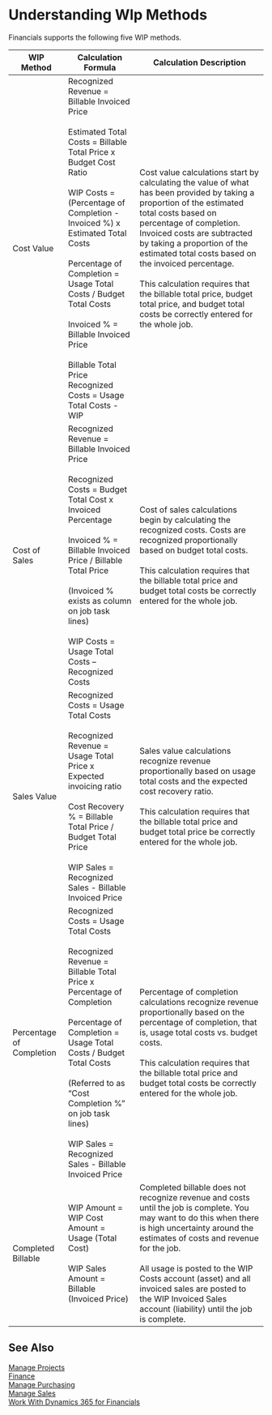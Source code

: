 <properties
                pageTitle="Understanding WIP Methods| Financials"
                description="Describes the different WIP methods that can be used to post and monitor financial information for jobs that are work in process."
                services="project-madeira"
                documentationCenter=""
                authors="SorenGP"
/>
<tags
    ms.service="project-madeira"
    ms.topic="article"
    ms.devlang="na"
    ms.tgt_pltfrm="na"
    ms.workload="na"
    ms.date="10/26/2016"
    ms.author="SorenGP" />

# Understanding WIp Methods

Financials supports the following five WIP methods.

|WIP Method|Calculation Formula|Calculation Description|  
|----------|-------------------|-----------------------|  
|Cost Value|Recognized Revenue = Billable Invoiced Price <br /><br /> Estimated Total Costs = Billable Total Price x Budget Cost Ratio <br /><br /> WIP Costs = (Percentage of Completion - Invoiced %) x Estimated Total Costs <br /><br /> Percentage of Completion = Usage Total Costs / Budget Total Costs <br /><br /> Invoiced % = Billable Invoiced Price <br /><br /> Billable Total Price Recognized Costs = Usage Total Costs - WIP|Cost value calculations start by calculating the value of what has been provided by taking a proportion of the estimated total costs based on percentage of completion. Invoiced costs are subtracted by taking a proportion of the estimated total costs based on the invoiced percentage.<br /><br /> This calculation requires that the billable total price, budget total price, and budget total costs be correctly entered for the whole job.|  
|Cost of Sales|Recognized Revenue = Billable Invoiced Price<br /><br /> Recognized Costs = Budget Total Cost x Invoiced Percentage<br /><br /> Invoiced % = Billable Invoiced Price / Billable Total Price<br /><br /> \(Invoiced % exists as column on job task lines\)<br /><br /> WIP Costs \= Usage Total Costs – Recognized Costs|Cost of sales calculations begin by calculating the recognized costs. Costs are recognized proportionally based on budget total costs.<br /><br /> This calculation requires that the billable total price and budget total costs be correctly entered for the whole job.|  
|Sales Value|Recognized Costs = Usage Total Costs<br /><br /> Recognized Revenue = Usage Total Price x Expected invoicing ratio<br /><br /> Cost Recovery % = Billable Total Price / Budget Total Price<br /><br /> WIP Sales = Recognized Sales - Billable Invoiced Price|Sales value calculations recognize revenue proportionally based on usage total costs and the expected cost recovery ratio.<br /><br /> This calculation requires that the billable total price and budget total price be correctly entered for the whole job.|  
|Percentage of Completion|Recognized Costs = Usage Total Costs<br /><br /> Recognized Revenue = Billable Total Price x Percentage of Completion<br /><br /> Percentage of Completion = Usage Total Costs / Budget Total Costs<br /><br /> \(Referred to as “Cost Completion %” on job task lines\)<br /><br /> WIP Sales = Recognized Sales - Billable Invoiced Price|Percentage of completion calculations recognize revenue proportionally based on the percentage of completion, that is, usage total costs vs. budget costs.<br /><br /> This calculation requires that the billable total price and budget total costs be correctly entered for the whole job.|  
|Completed Billable|WIP Amount = WIP Cost Amount = Usage (Total Cost\)<br /><br /> WIP Sales Amount = Billable (Invoiced Price)|Completed billable does not recognize revenue and costs until the job is complete. You may want to do this when there is high uncertainty around the estimates of costs and revenue for the job.<br /><br /> All usage is posted to the WIP Costs account (asset\) and all invoiced sales are posted to the WIP Invoiced Sales account (liability\) until the job is complete.|

## See Also
[Manage Projects](projects-manage-projects.md)  
[Finance](finance.md)  
[Manage Purchasing](purchasing-manage-purchasing.md)         
[Manage Sales](sales-manage-sales.md)      
[Work With Dynamics 365 for Financials](ui-work-product.md)  
